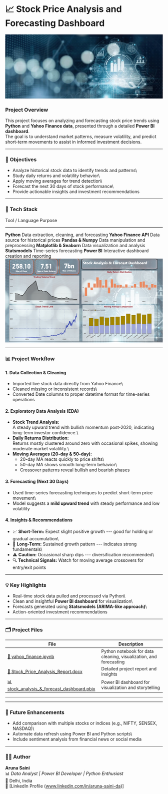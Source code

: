 # 📈 Stock Price Analysis and Forecasting Dashboard
![Stock Analysis Banner](https://github.com/Aruna199211/yahoo-finance/blob/main/business-hand-worker-holding-analytics-600nw-2209167625.webp)

### **Project Overview**

This project focuses on analyzing and forecasting stock price trends
using **Python** and **Yahoo Finance data**, presented through a
detailed **Power BI dashboard**.\
The goal is to understand market patterns, measure volatility, and
predict short-term movements to assist in informed investment decisions.

------------------------------------------------------------------------

### 🧩 **Objectives**

-   Analyze historical stock data to identify trends and patterns\
-   Study daily returns and volatility behavior\
-   Apply moving averages for trend detection\
-   Forecast the next 30 days of stock performance\
-   Provide actionable insights and investment recommendations

------------------------------------------------------------------------

### 🧮 **Tech Stack**

  Tool / Language            Purpose
  -------------------------- ----------------------------------------------
  **Python**                 Data extraction, cleaning, and forecasting
  **Yahoo Finance API**      Data source for historical prices
  **Pandas & Numpy**         Data manipulation and preprocessing
  **Matplotlib & Seaborn**   Data visualization and analysis
  **Statsmodels**            Time-series forecasting
  **Power BI**               Interactive dashboard creation and reporting
  ![Dashboard Preview](https://github.com/Aruna199211/yahoo-finance/blob/main/Screenshot_1.png)

------------------------------------------------------------------------

### 📊 **Project Workflow**

#### **1. Data Collection & Cleaning**

-   Imported live stock data directly from Yahoo Finance\
-   Cleaned missing or inconsistent records\
-   Converted Date columns to proper datetime format for time-series
    operations

#### **2. Exploratory Data Analysis (EDA)**

-   **Stock Trend Analysis:**\
    A steady upward trend with bullish momentum post-2020, indicating
    long-term investor confidence.\
-   **Daily Returns Distribution:**\
    Returns mostly clustered around zero with occasional spikes, showing
    moderate market volatility.\
-   **Moving Averages (20-day & 50-day):**
    -   20-day MA reacts quickly to price shifts\
    -   50-day MA shows smooth long-term behavior\
    -   Crossover patterns reveal bullish and bearish phases

#### **3. Forecasting (Next 30 Days)**

-   Used time-series forecasting techniques to predict short-term price
    movement\
-   Model suggests a **mild upward trend** with steady performance and
    low volatility

#### **4. Insights & Recommendations**

-   📈 **Short-Term:** Expect slight positive growth --- good for
    holding or gradual accumulation\
-   💼 **Long-Term:** Sustained growth pattern --- indicates strong
    fundamentals\
-   ⚠️ **Caution:** Occasional sharp dips --- diversification
    recommended\
-   🔍 **Technical Signals:** Watch for moving average crossovers for
    entry/exit points

------------------------------------------------------------------------

### 💡 **Key Highlights**

-   Real-time stock data pulled and processed via Python\
-   Clean and insightful **Power BI dashboard** for visualization\
-   Forecasts generated using **Statsmodels (ARIMA-like approach)**\
-   Action-oriented investment recommendations

------------------------------------------------------------------------

### 🗂️ **Project Files**

| File | Description |
|------|--------------|
| [📘 yahoo_finance.ipynb](https://github.com/Aruna199211/yahoo-finance/blob/main/yahoo%20finance.ipynb) | Python notebook for data cleaning, visualization, and forecasting |
| [📝 Stock_Price_Analysis_Report.docx](https://github.com/Aruna199211/yahoo-finance/blob/main/Stock_Price_Analysis_Report.docx) | Detailed project report and insights |
| [📊 stock_analysis_&_forecast_dashboard.pbix](https://github.com/Aruna199211/yahoo-finance/blob/main/stock%20analysis%20%26%20forecast%20dashboard.pbix) | Power BI dashboard for visualization and storytelling |

  ----------------------------------------------------------------------------------------------

------------------------------------------------------------------------

### 🚀 **Future Enhancements**

-   Add comparison with multiple stocks or indices (e.g., NIFTY, SENSEX,
    NASDAQ)\
-   Automate data refresh using Power BI and Python scripts\
-   Include sentiment analysis from financial news or social media

------------------------------------------------------------------------

### 👩‍💻 **Author**

**Aruna Saini**\
📊 *Data Analyst \| Power BI Developer \| Python Enthusiast*\
📍 Delhi, India\
🔗 \[LinkedIn Profile (www.linkedin.com/in/aruna-saini-da)\]
